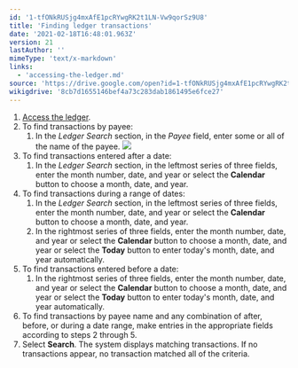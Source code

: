 ```yaml
---
id: '1-tfONkRUSjg4mxAfE1pcRYwgRK2t1LN-Vw9qorSz9U8'
title: 'Finding ledger transactions'
date: '2021-02-18T16:48:01.963Z'
version: 21
lastAuthor: ''
mimeType: 'text/x-markdown'
links:
  - 'accessing-the-ledger.md'
source: 'https://drive.google.com/open?id=1-tfONkRUSjg4mxAfE1pcRYwgRK2t1LN-Vw9qorSz9U8'
wikigdrive: '8cb7d1655146bef4a73c283dab1861495e6fce27'
---
```

1. [Access the ledger](accessing-the-ledger.md).
2. To find transactions by payee:
    1. In the <em>Ledger Search</em> section, in the <em>Payee</em> field, enter some or all of the name of the payee.
        ![](../finding-ledger-transactions.assets/835abc25f14a89c88903f1b0841516f5.png)
3. To find transactions entered after a date:
    1. In the <em>Ledger Search</em> section, in the leftmost series of three fields, enter the month number, date, and year or select the <strong>Calendar</strong> button to choose a month, date, and year.
4. To find transactions during a range of dates:
    1. In the <em>Ledger Search</em> section, in the leftmost series of three fields, enter the month number, date, and year or select the <strong>Calendar</strong> button to choose a month, date, and year.
    2. In the rightmost series of three fields, enter the month number, date, and year or select the <strong>Calendar</strong> button to choose a month, date, and year or select the <strong>Today</strong> button to enter today's month, date, and year automatically.
5. To find transactions entered before a date:
    1. In the rightmost series of three fields, enter the month number, date, and year or select the <strong>Calendar</strong> button to choose a month, date, and year or select the <strong>Today</strong> button to enter today's month, date, and year automatically.
6. To find transactions by payee name and any combination of after, before, or during a date range, make entries in the appropriate fields according to steps 2 through 5.
7. Select <strong>Search</strong>. The system displays matching transactions. If no transactions appear, no transaction matched all of the criteria.

